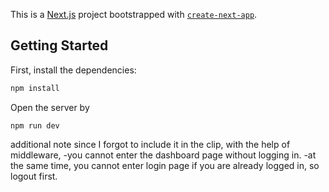 This is a [Next.js](https://nextjs.org/) project bootstrapped with [`create-next-app`](https://github.com/vercel/next.js/tree/canary/packages/create-next-app).

## Getting Started

First, install the dependencies:

```bash
npm install
```
Open the server by
```
npm run dev
```

additional note since I forgot to include it in the clip, with the help of middleware,
-you cannot enter the dashboard page without logging in.
-at the same time, you cannot enter login page if you are already logged in, so logout first.